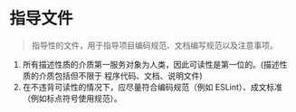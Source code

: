 # 指导文件

> 指导性的文件，用于指导项目编码规范、文档编写规范以及注意事项。

1. 所有描述性质的介质第一服务对象为人类，因此可读性是第一位的。(描述性质的介质包括但不限于 程序代码、文档、说明文件)
2. 在不违背可读性的情况下，应尽量符合编码规范（例如 ESLint）、成文标准（例如标点符号使用规范）。

